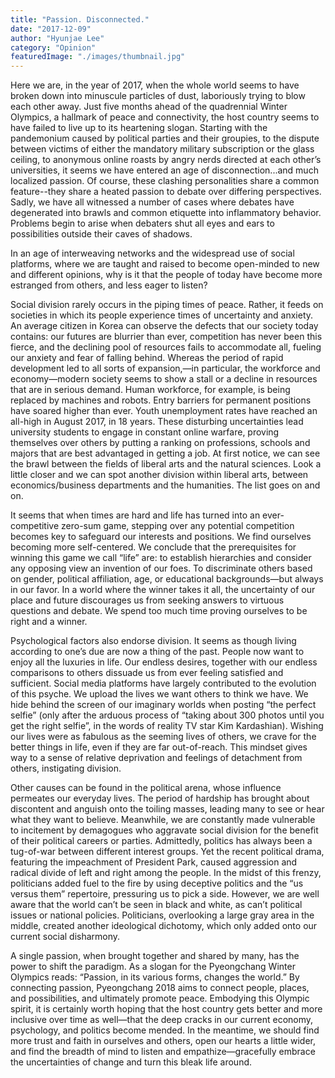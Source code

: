 ```yaml
---
title: "Passion. Disconnected."
date: "2017-12-09"
author: "Hyunjae Lee"
category: "Opinion"
featuredImage: "./images/thumbnail.jpg"
---
```


Here we are, in the year of 2017, when the whole world seems to have broken down into minuscule particles of dust, laboriously trying to blow each other away. Just five months ahead of the quadrennial Winter Olympics, a hallmark of peace and connectivity, the host country seems to have failed to live up to its heartening slogan. Starting with the pandemonium caused by political parties and their groupies, to the dispute between victims of either the mandatory military subscription or the glass ceiling, to anonymous online roasts by angry nerds directed at each other’s universities, it seems we have entered an age of disconnection...and much localized passion. Of course, these clashing personalities share a common feature--they share a heated passion to debate over differing perspectives. Sadly, we have all witnessed a number of cases where debates have degenerated into brawls and common etiquette into inflammatory behavior. Problems begin to arise when debaters shut all eyes and ears to possibilities outside their caves of shadows.

In an age of interweaving networks and the widespread use of social platforms, where we are taught and raised to become open-minded to new and different opinions, why is it that the people of today have become more estranged from others, and less eager to listen?

Social division rarely occurs in the piping times of peace. Rather, it feeds on societies in which its people experience times of uncertainty and anxiety. An average citizen in Korea can observe the defects that our society today contains: our futures are blurrier than ever, competition has never been this fierce, and the declining pool of resources fails to accommodate all, fueling our anxiety and fear of falling behind. Whereas the period of rapid development led to all sorts of expansion,—in particular, the workforce and economy—modern society seems to show a stall or a decline in resources that are in serious demand. Human workforce, for example, is being replaced by machines and robots. Entry barriers for permanent positions have soared higher than ever. Youth unemployment rates have reached an all-high in August 2017, in 18 years. These disturbing uncertainties lead university students to engage in constant online warfare, proving themselves over others by putting a ranking on professions, schools and majors that are best advantaged in getting a job. At first notice, we can see the brawl between the fields of liberal arts and the natural sciences. Look a little closer and we can spot another division within liberal arts, between economics/business departments and the humanities. The list goes on and on.

It seems that when times are hard and life has turned into an ever-competitive zero-sum game, stepping over any potential competition becomes key to safeguard our interests and positions. We find ourselves becoming more self-centered. We conclude that the prerequisites for winning this game we call “life” are: to establish hierarchies and consider any opposing view an invention of our foes. To discriminate others based on gender, political affiliation, age, or educational backgrounds—but always in our favor. In a world where the winner takes it all, the uncertainty of our place and future discourages us from seeking answers to virtuous questions and debate. We spend too much time proving ourselves to be right and a winner.

Psychological factors also endorse division. It seems as though living according to one’s due are now a thing of the past. People now want to enjoy all the luxuries in life. Our endless desires, together with our endless comparisons to others dissuade us from ever feeling satisfied and sufficient. Social media platforms have largely contributed to the evolution of this psyche. We upload the lives we want others to think we have. We hide behind the screen of our imaginary worlds when posting “the perfect selfie” (only after the arduous process of “taking about 300 photos until you get the right selfie”, in the words of reality TV star Kim Kardashian). Wishing our lives were as fabulous as the seeming lives of others, we crave for the better things in life, even if they are far out-of-reach. This mindset gives way to a sense of relative deprivation and feelings of detachment from others, instigating division.

Other causes can be found in the political arena, whose influence permeates our everyday lives. The period of hardship has brought about discontent and anguish onto the toiling masses, leading many to see or hear what they want to believe. Meanwhile, we are constantly made vulnerable to incitement by demagogues who aggravate social division for the benefit of their political careers or parties. Admittedly, politics has always been a tug-of-war between different interest groups. Yet the recent political drama, featuring the impeachment of President Park, caused aggression and radical divide of left and right among the people. In the midst of this frenzy, politicians added fuel to the fire by using deceptive politics and the “us versus them” repertoire, pressuring us to pick a side. However, we are well aware that the world can’t be seen in black and white, as can’t political issues or national policies. Politicians, overlooking a large gray area in the middle, created another ideological dichotomy, which only added onto our current social disharmony.

A single passion, when brought together and shared by many, has the power to shift the paradigm. As a slogan for the Pyeongchang Winter Olympics reads: “Passion, in its various forms, changes the world.” By connecting passion, Pyeongchang 2018 aims to connect people, places, and possibilities, and ultimately promote peace. Embodying this Olympic spirit, it is certainly worth hoping that the host country gets better and more inclusive over time as well—that the deep cracks in our current economy, psychology, and politics become mended. In the meantime, we should find more trust and faith in ourselves and others, open our hearts a little wider, and find the breadth of mind to listen and empathize—gracefully embrace the uncertainties of change and turn this bleak life around.
